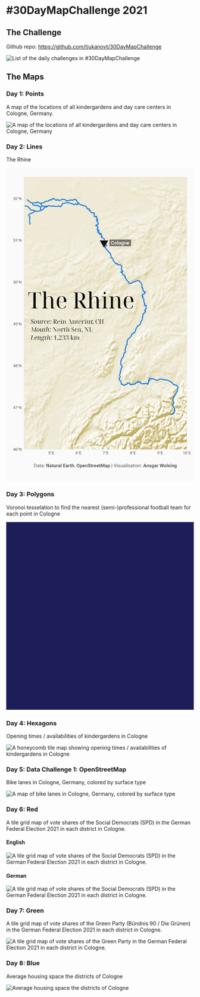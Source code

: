 \#30DayMapChallenge 2021
================

## The Challenge

Github repo: <https://github.com/tjukanovt/30DayMapChallenge>

![List of the daily challenges in
\#30DayMapChallenge](https://raw.githubusercontent.com/tjukanovt/30DayMapChallenge/master/images/30dmpc_2021.png)

## The Maps

### Day 1: Points

A map of the locations of all kindergardens and day care centers in
Cologne, Germany.

![A map of the locations of all kindergardens and day care centers in
Cologne, Germany](plots/day01_points_01.png)

### Day 2: Lines

The Rhine

![A map of the river flow of the Rhine](plots/day02_lines.png)

### Day 3: Polygons

Voronoi tesselation to find the nearest (semi-)professional football
team for each point in Cologne

![Voronoi shapes](plots/day03_polygons_football_grounds.png)

### Day 4: Hexagons

Opening times / availabilities of kindergardens in Cologne

![A honeycomb tile map showing opening times / availabilities of
kindergardens in Cologne](plots/day04_hexagons.png)

### Day 5: Data Challenge 1: OpenStreetMap

Bike lanes in Cologne, Germany, colored by surface type

![A map of bike lanes in Cologne, Germany, colored by surface
type](plots/day05_osmdata_bike-lanes.png)

### Day 6: Red

A tile grid map of vote shares of the Social Democrats (SPD) in the
German Federal Election 2021 in each district in Cologne.

#### English

![A tile grid map of vote shares of the Social Democrats (SPD) in the
German Federal Election 2021 in each district in
Cologne.](plots/day06_red_vote-share-spd_en.png)

#### German

![A tile grid map of vote shares of the Social Democrats (SPD) in the
German Federal Election 2021 in each district in
Cologne.](plots/day06_red_vote-share-spd_de.png)

### Day 7: Green

A tile grid map of vote shares of the Green Party (Bündnis 90 / Die
Grünen) in the German Federal Election 2021 in each district in Cologne.

![A tile grid map of vote shares of the Green Party in the German
Federal Election 2021 in each district in
Cologne.](plots/day07_green_vote-share-greens_en.png)

### Day 8: Blue

Average housing space the districts of Cologne

![Average housing space the districts of
Cologne](plots/day08-blue-area_living_inset.png)
